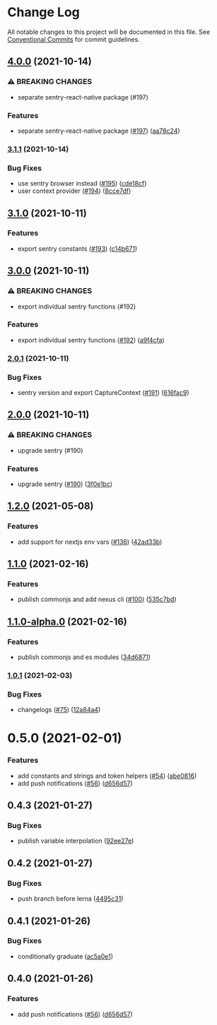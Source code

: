 # Change Log

All notable changes to this project will be documented in this file.
See [Conventional Commits](https://conventionalcommits.org) for commit guidelines.

## [4.0.0](https://github.com/uplift-ltd/nexus/compare/@uplift-ltd/sentry@3.1.1...@uplift-ltd/sentry@4.0.0) (2021-10-14)


### ⚠ BREAKING CHANGES

* separate sentry-react-native package (#197)

### Features

* separate sentry-react-native package ([#197](https://github.com/uplift-ltd/nexus/issues/197)) ([aa78c24](https://github.com/uplift-ltd/nexus/commit/aa78c244e4abfcb844aeed08f7b4b8ba6252c39b))



### [3.1.1](https://github.com/uplift-ltd/nexus/compare/@uplift-ltd/sentry@3.1.0...@uplift-ltd/sentry@3.1.1) (2021-10-14)


### Bug Fixes

* use sentry browser instead ([#195](https://github.com/uplift-ltd/nexus/issues/195)) ([cde18cf](https://github.com/uplift-ltd/nexus/commit/cde18cf1daa4e06f8ee590270d1358ceb09b3d44))
* user context provider ([#194](https://github.com/uplift-ltd/nexus/issues/194)) ([8cce7df](https://github.com/uplift-ltd/nexus/commit/8cce7df1ebb8ff3f8bf0db919d581a865526e862))



## [3.1.0](https://github.com/uplift-ltd/nexus/compare/@uplift-ltd/sentry@3.0.0...@uplift-ltd/sentry@3.1.0) (2021-10-11)


### Features

* export sentry constants ([#193](https://github.com/uplift-ltd/nexus/issues/193)) ([c14b671](https://github.com/uplift-ltd/nexus/commit/c14b671afda41a2659b92b6a1a6ef0ca9bf36b32))



## [3.0.0](https://github.com/uplift-ltd/nexus/compare/@uplift-ltd/sentry@2.0.1...@uplift-ltd/sentry@3.0.0) (2021-10-11)


### ⚠ BREAKING CHANGES

* export individual sentry functions (#192)

### Features

* export individual sentry functions ([#192](https://github.com/uplift-ltd/nexus/issues/192)) ([a9f4cfa](https://github.com/uplift-ltd/nexus/commit/a9f4cfa4fae57257d4cf4761d8c6bc857182f38a))



### [2.0.1](https://github.com/uplift-ltd/nexus/compare/@uplift-ltd/sentry@2.0.0...@uplift-ltd/sentry@2.0.1) (2021-10-11)


### Bug Fixes

* sentry version and export CaptureContext ([#191](https://github.com/uplift-ltd/nexus/issues/191)) ([616fac9](https://github.com/uplift-ltd/nexus/commit/616fac90474d295e65800275d3525ffeffaf44ce))



## [2.0.0](https://github.com/uplift-ltd/nexus/compare/@uplift-ltd/sentry@1.2.0...@uplift-ltd/sentry@2.0.0) (2021-10-11)


### ⚠ BREAKING CHANGES

* upgrade sentry (#190)

### Features

* upgrade sentry ([#190](https://github.com/uplift-ltd/nexus/issues/190)) ([3f0e1bc](https://github.com/uplift-ltd/nexus/commit/3f0e1bc998da71a458b98dc2cd6cb09698d6030c))



## [1.2.0](https://github.com/uplift-ltd/nexus/compare/@uplift-ltd/sentry@1.1.0...@uplift-ltd/sentry@1.2.0) (2021-05-08)


### Features

* add support for nextjs env vars ([#136](https://github.com/uplift-ltd/nexus/issues/136)) ([42ad33b](https://github.com/uplift-ltd/nexus/commit/42ad33bd9122c8baeea1276da75b0e1cb75f014d))



## [1.1.0](https://github.com/uplift-ltd/nexus/compare/@uplift-ltd/sentry@1.0.1...@uplift-ltd/sentry@1.1.0) (2021-02-16)


### Features

* publish commonjs and add nexus cli ([#100](https://github.com/uplift-ltd/nexus/issues/100)) ([535c7bd](https://github.com/uplift-ltd/nexus/commit/535c7bd0ad8224b9dde814f18f9d5082366061e1))



## [1.1.0-alpha.0](https://github.com/uplift-ltd/nexus/compare/@uplift-ltd/sentry@1.0.1...@uplift-ltd/sentry@1.1.0-alpha.0) (2021-02-16)


### Features

* publish commonjs and es modules ([34d6871](https://github.com/uplift-ltd/nexus/commit/34d6871f720efebf2d48773ae1e17c8dc6fd652d))



### [1.0.1](https://github.com/uplift-ltd/nexus/compare/@uplift-ltd/sentry@0.5.0...@uplift-ltd/sentry@1.0.1) (2021-02-03)


### Bug Fixes

* changelogs ([#75](https://github.com/uplift-ltd/nexus/issues/75)) ([12a84a4](https://github.com/uplift-ltd/nexus/commit/12a84a443f74257efe930d0dcf96b61635643dcd))



# 0.5.0 (2021-02-01)


### Features

* add constants and strings and token helpers ([#54](https://github.com/uplift-ltd/nexus/issues/54))
  ([abe0816](https://github.com/uplift-ltd/nexus/commit/abe08162dec2552c083680fde4ce80bf9d4b6675))
* add push notifications ([#56](https://github.com/uplift-ltd/nexus/issues/56))
  ([d656d57](https://github.com/uplift-ltd/nexus/commit/d656d57fa545c77c9c28aab77e57ea43a2bacc60))





## 0.4.3 (2021-01-27)


### Bug Fixes

* publish variable interpolation
  ([92ee27e](https://github.com/uplift-ltd/nexus/commit/92ee27e2b1a473d14e95120fd9835f90e2b4b0d0))





## 0.4.2 (2021-01-27)


### Bug Fixes

* push branch before lerna
  ([4495c31](https://github.com/uplift-ltd/nexus/commit/4495c311019edad65242fddfcbec3763a86f528c))





## 0.4.1 (2021-01-26)


### Bug Fixes

* conditionally graduate
  ([ac5a0e1](https://github.com/uplift-ltd/nexus/commit/ac5a0e1fc880399a0b498e7eac042f1572fee991))





## 0.4.0 (2021-01-26)


### Features

* add push notifications ([#56](https://github.com/uplift-ltd/nexus/issues/56))
  ([d656d57](https://github.com/uplift-ltd/nexus/commit/d656d57fa545c77c9c28aab77e57ea43a2bacc60))
